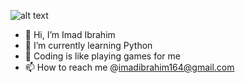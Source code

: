 
![alt text](https://[github.com/Imad-Ibrahim-K/Demo/blob/main/images/p-7.gif](https://github.com/Imad-Ibrahim-K/Demo/commit/b71ab372cbfbed5728dbb585955e454a483cf4a1))



- 👋 Hi, I’m Imad Ibrahim
- 🌱 I’m currently learning Python
- 💞️ Coding is like playing games for me
- 📫 How to reach me @imadibrahim164@gmail.com

<!---

--->
